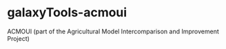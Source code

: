 # galaxyTools-acmoui
ACMOUI (part of the Agricultural Model Intercomparison and Improvement Project)
